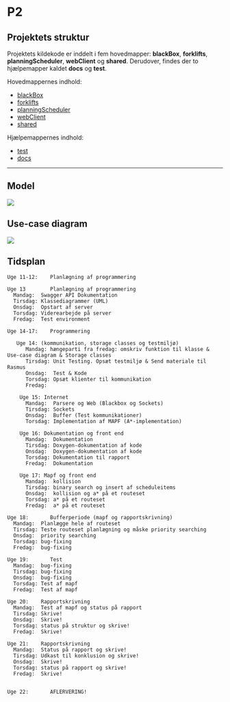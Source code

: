 # P2

## Projektets struktur 
Projektets kildekode er inddelt i fem hovedmapper: **blackBox**, **forklifts**, **planningScheduler**, **webClient** og **shared**.
Derudover, findes der to hjælpemapper kaldet **docs** og **test**. 

Hovedmappernes indhold:
- [blackBox](./src/blackBox/)
- [forklifts](./src/forklifts/)
- [planningScheduler](./src/planningScheduler/)
- [webClient](./src/webClient/)
- [shared](./src/shared/)

Hjælpemappernes indhold:
- [test](./test/)
- [docs](./docs/)

---

## Model
![](./docs/media/model.png)

## Use-case diagram
![](./docs/media/Use_case_diagram.png)

## Tidsplan
```
Uge 11-12:    Planlægning af programmering

Uge 13        Planlægning af programmering
  Mandag:  Swagger API Dokumentation
  Tirsdag: Klassediagrammer (UML)
  Onsdag:  Opstart af server
  Torsdag: Viderearbejde på server
  Fredag:  Test environment

Uge 14-17:    Programmering

   Uge 14: (kommunikation, storage classes og testmiljø)
      Mandag: hængeparti fra fredag: omskriv funktion til klasse & Use-case diagram & Storage classes
      Tirsdag: Unit Testing. Opsæt testmiljø & Send materiale til Rasmus
      Onsdag:  Test & Kode
      Torsdag: Opsæt klienter til kommunikation
      Fredag: 
    
    Uge 15: Internet
      Mandag:  Parsere og Web (Blackbox og Sockets)
      Tirsdag: Sockets
      Onsdag:  Buffer (Test kommunikationer)
      Torsdag: Implementation af MAPF (A*-implementation) 

    Uge 16: Dokumentation og front end
      Mandag:  Dokumentation
      Tirsdag: Doxygen-dokumentation af kode
      Onsdag:  Doxygen-dokumentation af kode
      Torsdag: Dokumentation til rapport
      Fredag:  Dokumentation

    Uge 17: Mapf og front end
      Mandag:  kollision
      Tirsdag: binary search og insert af scheduleitems
      Onsdag:  kollision og a* på et routeset
      Torsdag: a* på et routeset
      Fredag:  a* på et routeset

Uge 18:       Bufferperiode (mapf og rapportskrivning)
  Mandag:  Planlægge hele af routeset
  Tirsdag: Teste routeset planlægning og måske priority searching
  Onsdag:  priority searching
  Torsdag: bug-fixing
  Fredag:  bug-fixing

Uge 19:       Test
  Mandag:  bug-fixing
  Tirsdag: bug-fixing
  Onsdag:  bug-fixing
  Torsdag: Test af mapf
  Fredag:  Test af mapf

Uge 20:    Rapportskrivning
  Mandag:  Test af mapf og status på rapport
  Tirsdag: Skrive!
  Onsdag:  Skrive!
  Torsdag: status på struktur og skrive!
  Fredag:  Skrive!

Uge 21:    Rapportskrivning
  Mandag:  Status på rapport og skrive!
  Tirsdag: Udkast til konklusion og skrive!
  Onsdag:  Skrive!
  Torsdag: status på rapport og skrive!
  Fredag:  Skrive!


Uge 22:       AFLERVERING!
```
